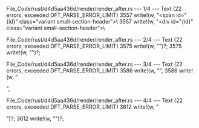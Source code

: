 File_Code/rust/d4d5aa436d/render/render_after.rs --- 1/4 --- Text (22 errors, exceeded DFT_PARSE_ERROR_LIMIT)
3557             write!(w, "<span id=\"{id}\" class=\"variant small-section-header\">\                                                                       3557             write!(w, "<div id=\"{id}\" class=\"variant small-section-header\">\

File_Code/rust/d4d5aa436d/render/render_after.rs --- 2/4 --- Text (22 errors, exceeded DFT_PARSE_ERROR_LIMIT)
3575             write!(w, "</code></span>")?;                                                                                                               3575             write!(w, "</code></div>")?;

File_Code/rust/d4d5aa436d/render/render_after.rs --- 3/4 --- Text (22 errors, exceeded DFT_PARSE_ERROR_LIMIT)
3586                 write!(w, "<span class='autohide sub-variant' id='{id}'>",                                                                              3586                 write!(w, "<div class='autohide sub-variant' id='{id}'>",

File_Code/rust/d4d5aa436d/render/render_after.rs --- 4/4 --- Text (22 errors, exceeded DFT_PARSE_ERROR_LIMIT)
3612                 write!(w, "</div></span>")?;                                                                                                            3612                 write!(w, "</div></div>")?;

